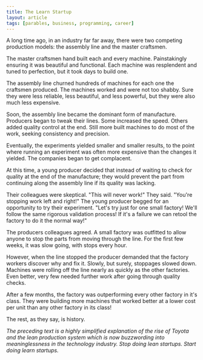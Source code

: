 ```yaml
---
title: The Learn Startup
layout: article
tags: [parables, business, programming, career]
---
```

A long time ago, in an industry far far away, there were two competing
production models: the assembly line and the master craftsmen.

The master craftsmen hand built each and every machine. Painstakingly ensuring
it was beautiful and functional. Each machine was resplendent and tuned to
perfection, but it took days to build one.

<!--more-->

The assembly line churned hundreds of machines for each one the craftsmen
produced. The machines worked and were not too shabby. Sure they were less
reliable, less beautiful, and less powerful, but they were also much less
expensive.

Soon, the assembly line became the dominant form of manufacture. Producers began
to tweak their lines. Some increased the speed. Others added quality control at
the end. Still more built machines to do most of the work, seeking consistency
and precision.

Eventually, the experiments yielded smaller and smaller results, to the point
where running an experiment was often more expensive than the changes it
yielded. The companies began to get complacent.

At this time, a young producer decided that instead of waiting to check for
quality at the end of the manufacture; they would prevent the part from
continuing along the assembly line if its quality was lacking.

Their colleagues were skeptical. "This will never work!" They said. "You're
stopping work left and right!" The young producer begged for an opportunity to
try their experiment. "Let's try just for one small factory! We'll follow the
same rigorous validation process! If it's a failure we can retool the factory
to do it the normal way!"

The producers colleagues agreed. A small factory was outfitted to allow anyone
to stop the parts from moving through the line. For the first few weeks, it was
slow going, with stops every hour.

However, when the line stopped the producer demanded that the factory workers
discover why and fix it. Slowly, but surely, stoppages slowed down. Machines
were rolling off the line nearly as quickly as the other factories. Even
better, very few needed further work after going through quality checks.

After a few months, the factory was outperforming every other factory in it's
class. They were building more machines that worked better at a lower cost per
unit than any other factory in its class!

The rest, as they say, is history.

_The preceding text is a highly simplified explanation of the rise of Toyota
and the lean production system which is now buzzwording into meaninglessness in
the technology industry. Stop doing lean startups. Start doing learn startups._
